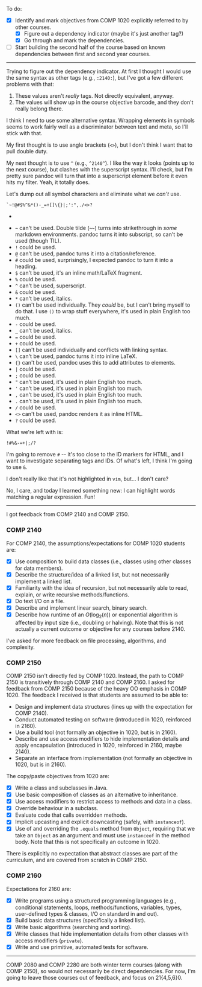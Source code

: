 To do:

* [X] Identify and mark objectives from COMP 1020 explicitly referred to by
      other courses.
    * [X] Figure out a dependency indicator (maybe it's just another tag?)
    * [X] Go through and mark the dependencies.
* [ ] Start building the second half of the course based on known dependencies
      between first and second year courses.

---

Trying to figure out the dependency indicator. At first I thought I would use
the same syntax as other tags (e.g., `:2140:`), but I've got a few different
problems with that:

1. These values aren't *really* tags. Not directly equivalent, anyway.
2. The values will show up in the course objective barcode, and they don't
   really belong there.

I think I need to use some alternative syntax. Wrapping elements in symbols
seems to work fairly well as a discriminator between text and meta, so I'll
stick with that.

My first thought is to use angle brackets (`<>`), but I don't think I want that
to pull double duty.

My next thought is to use `^` (e.g., `^2140^`). I like the way it looks (points
up to the next course), but clashes with the superscript syntax. I'll check, but
I'm pretty sure pandoc will turn that into a superscript element before it even
hits my filter. Yeah, it totally does.

Let's dump out all symbol characters and eliminate what we *can't* use.

```
`~!@#$%^&*()-_=+[]\{}|;':",./<>?
```

* ``` can't be used, it turns into a monospace inline fragment.
* `~` can't be used. Double tilde (`~~`) turns into strikethrough in *some*
  markdown environments. pandoc turns it into subscript, so can't be used
  (though TIL).
* `!` could be used.
* `@` can't be used, pandoc turns it into a citation/reference.
* `#` could be used, surprisingly, I expected pandoc to turn it into a heading.
* `$` can't be used, it's an inline math/LaTeX fragment.
* `%` could be used.
* `^` can't be used, superscript.
* `&` could be used.
* `*` can't be used, italics.
* `()` can't be used individually. They *could* be, but I can't bring myself to
  do that. I use `()` to wrap stuff everywhere, it's used in plain English too
  much.
* `-` could be used.
* `_` can't be used, italics.
* `=` could be used.
* `+` could be used.
* `[]` can't be used individually and conflicts with linking syntax.
* `\` can't be used, pandoc turns it into inline LaTeX.
* `{}` can't be used, pandoc uses this to add attributes to elements.
* `|` could be used.
* `;` could be used.
* `"` can't be used, it's used in plain English too much.
* `'` can't be used, it's used in plain English too much.
* `,` can't be used, it's used in plain English too much.
* `.` can't be used, it's used in plain English too much.
* `/` could be used.
* `<>` can't be used, pandoc renders it as inline HTML.
* `?` could be used.

What we're left with is:

```
!#%&-=+|;/?
```

I'm going to remove `#` -- it's too close to the ID markers for HTML, and I want
to investigate separating tags and IDs. Of what's left, I think I'm going to use
`&`.

I don't really like that it's not highlighted in `vim`, but... I don't care?

No, I care, and today I learned something new: I can highlight words matching a
regular expression. Fun!

---

I got feedback from COMP 2140 and COMP 2150.

### COMP 2140

For COMP 2140, the assumptions/expectations for COMP 1020 students are:

* [X] Use composition to build data classes (i.e., classes using other classes
      for data members).
* [X] Describe the structure/idea of a linked list, but not necessarily
      implement a linked list.
* [X] Familiarity with the idea of recursion, but not necessarily able to read,
      explain, or write recursive methods/functions.
* [X] Do text I/O on a file.
* [X] Describe and implement linear search, binary search.
* [X] Describe how runtime of an $O(\log_2(n))$ or exponential algorithm is
      affected by input size (i.e., doubling or halving). Note that this is not
      actually a current outcome or objective for any courses before 2140.
  
I've asked for more feedback on file processing, algorithms, and complexity.

### COMP 2150

COMP 2150 isn't directly fed by COMP 1020. Instead, the path to COMP 2150 is
transitively through COMP 2140 and COMP 2160. I asked for feedback from COMP
2150 because of the heavy OO emphasis in COMP 1020. The feedback I received is
that students are assumed to be able to:

* Design and implement data structures (lines up with the expectation for COMP
  2140).
* Conduct automated testing on software (introduced in 1020, reinforced in
  2160).
* Use a build tool (not formally an objective in 1020, but is in 2160).
* Describe and use access modifiers to hide implementation details and apply
  encapsulation (introduced in 1020, reinforced in 2160, maybe 2140).
* Separate an interface from implementation (not formally an objective in 1020,
  but is in 2160).

The copy/paste objectives from 1020 are:

* [X] Write a class and subclasses in Java.
* [X] Use basic composition of classes as an alternative to inheritance.
* [X] Use access modifiers to restrict access to methods and data in a class.
* [X] Override behaviour in a subclass.
* [X] Evaluate code that calls overridden methods.
* [X] Implicit upcasting and explicit downcasting (safely, with `instanceof`).
* [X] Use of and overriding the `.equals` method from `Object`, requiring that
      we take an `Object` as an argument and must use `instanceof` in the method
      body. Note that this is not specifically an outcome in 1020.

There is explicitly no expectation that abstract classes are part of the
curriculum, and are covered from scratch in COMP 2150.

### COMP 2160

Expectations for 2160 are:

* [X] Write programs using a structured programming languages (e.g., conditional
      statements, loops, methods/functions, variables, types, user-defined types
      & classes, I/O on standard in and out).
* [X] Build basic data structures (specifically a linked list).
* [X] Write basic algorithms (searching and sorting).
* [X] Write classes that hide implementation details from other classes with
      access modifiers (`private`).
* [X] Write and use primitive, automated tests for software.

---

COMP 2080 and COMP 2280 are both winter term courses (along with COMP 2150), so
would not necessarily be direct dependencies. For now, I'm going to leave those
courses out of feedback, and focus on 21{4,5,6}0.
